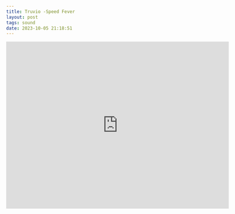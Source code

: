 ```yaml
---
title: Truvio -Speed Fever
layout: post
tags: sound
date: 2023-10-05 21:18:51
---
```

<iframe width="603" height="452" src="https://www.youtube.com/embed/gTeIGo9mda0" frameborder="0" allowfullscreen="true"></iframe>
